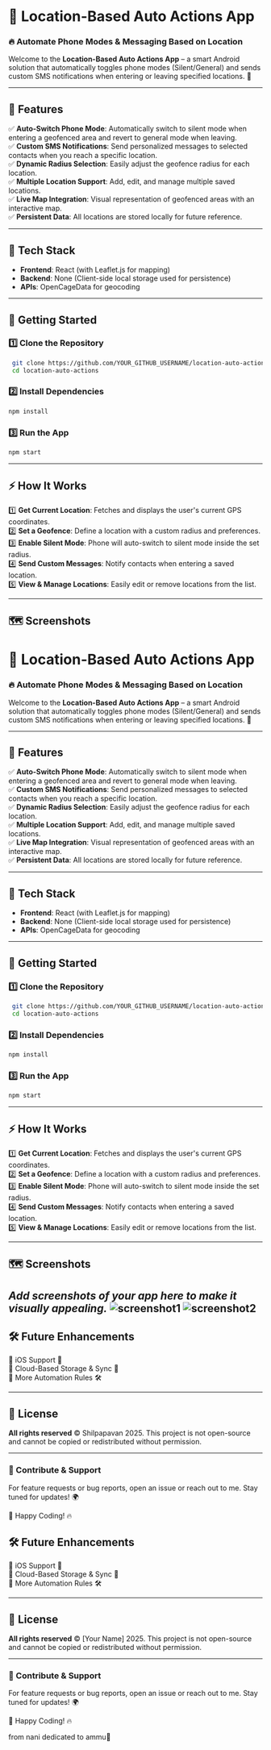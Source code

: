 # 📍 Location-Based Auto Actions App

### 🔥 Automate Phone Modes & Messaging Based on Location

Welcome to the **Location-Based Auto Actions App** – a smart Android solution that automatically toggles phone modes (Silent/General) and sends custom SMS notifications when entering or leaving specified locations. 🚀

---

## 🌟 Features

✅ **Auto-Switch Phone Mode**: Automatically switch to silent mode when entering a geofenced area and revert to general mode when leaving.  
✅ **Custom SMS Notifications**: Send personalized messages to selected contacts when you reach a specific location.  
✅ **Dynamic Radius Selection**: Easily adjust the geofence radius for each location.  
✅ **Multiple Location Support**: Add, edit, and manage multiple saved locations.  
✅ **Live Map Integration**: Visual representation of geofenced areas with an interactive map.  
✅ **Persistent Data**: All locations are stored locally for future reference.  

---

## 📱 Tech Stack

- **Frontend**: React (with Leaflet.js for mapping)
- **Backend**: None (Client-side local storage used for persistence)
- **APIs**: OpenCageData for geocoding

---

## 🚀 Getting Started

### 1️⃣ Clone the Repository
```bash
 git clone https://github.com/YOUR_GITHUB_USERNAME/location-auto-actions.git
 cd location-auto-actions
```

### 2️⃣ Install Dependencies
```bash
npm install
```

### 3️⃣ Run the App
```bash
npm start
```

---

## ⚡ How It Works

1️⃣ **Get Current Location**: Fetches and displays the user's current GPS coordinates.  
2️⃣ **Set a Geofence**: Define a location with a custom radius and preferences.  
3️⃣ **Enable Silent Mode**: Phone will auto-switch to silent mode inside the set radius.  
4️⃣ **Send Custom Messages**: Notify contacts when entering a saved location.  
5️⃣ **View & Manage Locations**: Easily edit or remove locations from the list.  

---

## 🗺️ Screenshots

# 📍 Location-Based Auto Actions App

### 🔥 Automate Phone Modes & Messaging Based on Location

Welcome to the **Location-Based Auto Actions App** – a smart Android solution that automatically toggles phone modes (Silent/General) and sends custom SMS notifications when entering or leaving specified locations. 🚀

---

## 🌟 Features

✅ **Auto-Switch Phone Mode**: Automatically switch to silent mode when entering a geofenced area and revert to general mode when leaving.  
✅ **Custom SMS Notifications**: Send personalized messages to selected contacts when you reach a specific location.  
✅ **Dynamic Radius Selection**: Easily adjust the geofence radius for each location.  
✅ **Multiple Location Support**: Add, edit, and manage multiple saved locations.  
✅ **Live Map Integration**: Visual representation of geofenced areas with an interactive map.  
✅ **Persistent Data**: All locations are stored locally for future reference.  

---

## 📱 Tech Stack

- **Frontend**: React (with Leaflet.js for mapping)
- **Backend**: None (Client-side local storage used for persistence)
- **APIs**: OpenCageData for geocoding

---

## 🚀 Getting Started

### 1️⃣ Clone the Repository
```bash
 git clone https://github.com/YOUR_GITHUB_USERNAME/location-auto-actions.git
 cd location-auto-actions
```

### 2️⃣ Install Dependencies
```bash
npm install
```

### 3️⃣ Run the App
```bash
npm start
```

---

## ⚡ How It Works

1️⃣ **Get Current Location**: Fetches and displays the user's current GPS coordinates.  
2️⃣ **Set a Geofence**: Define a location with a custom radius and preferences.  
3️⃣ **Enable Silent Mode**: Phone will auto-switch to silent mode inside the set radius.  
4️⃣ **Send Custom Messages**: Notify contacts when entering a saved location.  
5️⃣ **View & Manage Locations**: Easily edit or remove locations from the list.  

---

## 🗺️ Screenshots

_Add screenshots of your app here to make it visually appealing._
![screenshot1](image-1.png)
![screenshot2](image.png)
---

## 🛠️ Future Enhancements

🔹 iOS Support 🚀  
🔹 Cloud-Based Storage & Sync 📡  
🔹 More Automation Rules 🛠️  

---

## 📜 License

**All rights reserved** © Shilpapavan 2025. This project is not open-source and cannot be copied or redistributed without permission.

---

### 🎯 Contribute & Support

For feature requests or bug reports, open an issue or reach out to me. Stay tuned for updates! 🌍

🚀 Happy Coding! 🔥




## 🛠️ Future Enhancements

🔹 iOS Support 🚀  
🔹 Cloud-Based Storage & Sync 📡  
🔹 More Automation Rules 🛠️  

---

## 📜 License

**All rights reserved** © [Your Name] 2025. This project is not open-source and cannot be copied or redistributed without permission.

---

### 🎯 Contribute & Support

For feature requests or bug reports, open an issue or reach out to me. Stay tuned for updates! 🌍

🚀 Happy Coding! 🔥

from nani
    dedicated to ammu💖